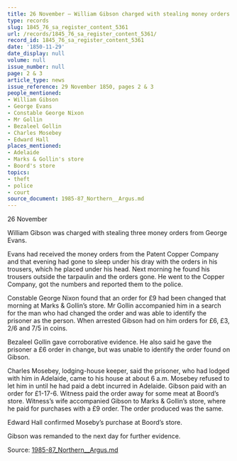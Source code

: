 ```yaml
---
title: 26 November — William Gibson charged with stealing money orders
type: records
slug: 1845_76_sa_register_content_5361
url: /records/1845_76_sa_register_content_5361/
record_id: 1845_76_sa_register_content_5361
date: '1850-11-29'
date_display: null
volume: null
issue_number: null
page: 2 & 3
article_type: news
issue_reference: 29 November 1850, pages 2 & 3
people_mentioned:
- William Gibson
- George Evans
- Constable George Nixon
- Mr Gollin
- Bezaleel Gollin
- Charles Mosebey
- Edward Hall
places_mentioned:
- Adelaide
- Marks & Gollin's store
- Boord's store
topics:
- theft
- police
- court
source_document: 1985-87_Northern__Argus.md
---
```


26 November

William Gibson was charged with stealing three money orders from George Evans.

Evans had received the money orders from the Patent Copper Company and that evening had gone to sleep under his dray with the orders in his trousers, which he placed under his head.  Next morning he found his trousers outside the tarpaulin and the orders gone.  He went to the Copper Company, got the numbers and reported them to the police.

Constable George Nixon found that an order for £9 had been changed that morning at Marks & Gollin’s store.  Mr Gollin accompanied him in a search for the man who had changed the order and was able to identify the prisoner as the person.  When arrested Gibson had on him orders for £6, £3, 2/6 and 7/5 in coins.

Bezaleel Gollin gave corroborative evidence.  He also said he gave the prisoner a £6 order in change, but was unable to identify the order found on Gibson.

Charles Mosebey, lodging-house keeper, said the prisoner, who had lodged with him in Adelaide, came to his house at about 6 a.m.  Mosebey refused to let him in until he had paid a debt incurred in Adelaide.  Gibson paid with an order for £1-17-6.  Witness paid the order away for some meat at Boord’s store.  Witness’s wife accompanied Gibson to Marks & Gollin’s store, where he paid for purchases with a £9 order.  The order produced was the same.

Edward Hall confirmed Moseby’s purchase at Boord’s store.

Gibson was remanded to the next day for further evidence.

Source: [1985-87_Northern__Argus.md](/downloads/markdown/1985-87_Northern__Argus.md)

